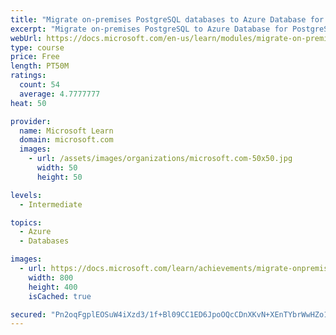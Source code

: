 ```yaml
---
title: "Migrate on-premises PostgreSQL databases to Azure Database for PostgreSQL"
excerpt: "Migrate on-premises PostgreSQL to Azure Database for PostgreSQL"
webUrl: https://docs.microsoft.com/en-us/learn/modules/migrate-on-premises-postgresql-databases/
type: course
price: Free
length: PT50M
ratings:
  count: 54
  average: 4.7777777
heat: 50

provider:
  name: Microsoft Learn
  domain: microsoft.com
  images:
    - url: /assets/images/organizations/microsoft.com-50x50.jpg
      width: 50
      height: 50

levels:
  - Intermediate

topics:
  - Azure
  - Databases

images:
  - url: https://docs.microsoft.com/learn/achievements/migrate-onpremises-postgresql-db-azure-db-social.png
    width: 800
    height: 400
    isCached: true

secured: "Pn2oqFgplEOSuW4iXzd3/1f+Bl09CC1ED6JpoOQcCDnXKvN+XEnTYbrWwHZo1YZ5xsDVI3pXdpMhoXvv4LnoyYR+mLk13tRre5hjdgTLH2aA3xDTnH+b2xedKQhH9NX7PnlTmsTZVODaFOrXQ9+uadFgNtqxN8ms4OlNleQ7izkOecSkAkwHRcJsMlBHy54Wzc98vhHQ7S5xO3e3GYu6rUPilmf9MI7V7BHhVUUWNN4BbAdGBckL/xGQ/EnvNXoajb+6LLJ4EUiYVcocRXqS4BhTjHBLMatdcD56YxGgc5cToivpmDbN3URlePH5/pV8sfsZfsW+gXTxqyXL/BGah2DRFd2IMwUEf8fLpaEGD8hmabTuH+W+5f/8/0U4JrbE3UKMJLxUKagUNK65dH8sRuoxnXJEcLEdn4rk0prwE2I=;pXIjzfW3RnF7tFskSqOPMw=="
---
```



